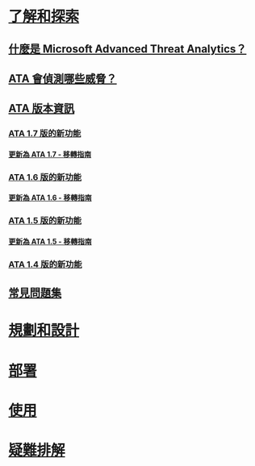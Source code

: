# [了解和探索](what-is-ata.md)
## [什麼是 Microsoft Advanced Threat Analytics？](what-is-ata.md)
## [ATA 會偵測哪些威脅？](ata-threats.md)
## [ATA 版本資訊](ata-release-notes.md)
### [ATA 1.7 版的新功能](whats-new-version-1.7.md)
#### [更新為 ATA 1.7 - 移轉指南](ata-update-1.7-migration-guide.md)
### [ATA 1.6 版的新功能](whats-new-version-1.6.md)
#### [更新為 ATA 1.6 - 移轉指南](ata-update-1.6-migration-guide.md)
### [ATA 1.5 版的新功能](whats-new-version-1.5.md)
#### [更新為 ATA 1.5 - 移轉指南](ata-update-1.5-migration-guide.md)
### [ATA 1.4 版的新功能](whats-new-version-1.4.md)
## [常見問題集](ata-technical-faq.md)
# [規劃和設計](/advanced-threat-analytics/plan-design/ata-architecture)
# [部署](/advanced-threat-analytics/deploy-use/preinstall-ata)
# [使用](/advanced-threat-analytics/deploy-use/operate-ata)
# [疑難排解](/advanced-threat-analytics/troubleshoot/troubleshooting-ata-known-errors)


<!--HONumber=Oct16_HO5-->


